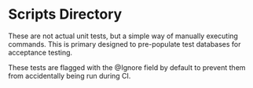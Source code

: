 
# Scripts Directory  

These are not actual unit tests, but a simple way of manually executing commands. This is primary designed to pre-populate test databases for acceptance testing.

These tests are flagged with the @Ignore field by default to prevent them from accidentally being run during CI.
